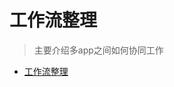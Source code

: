 # 工作流整理

> 主要介绍多app之间如何协同工作

<!--ts-->
* [工作流整理](#工作流整理)

<!-- Created by https://github.com/ekalinin/github-markdown-toc -->
<!-- Added by: kuanhsiaokuo, at: Sat Jun 25 13:04:44 CST 2022 -->

<!--te-->
